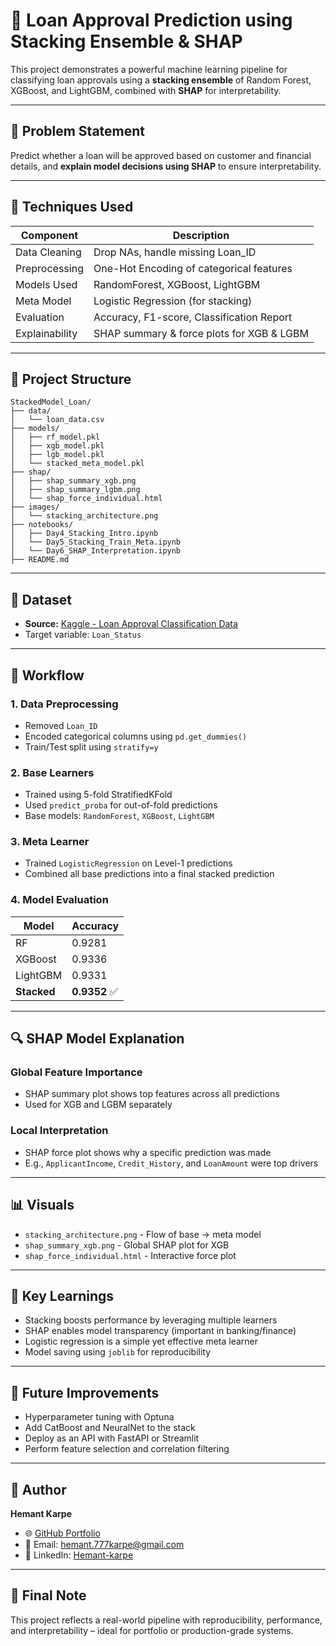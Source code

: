 # 🔗 Loan Approval Prediction using Stacking Ensemble & SHAP

This project demonstrates a powerful machine learning pipeline for classifying loan approvals using a **stacking ensemble** of Random Forest, XGBoost, and LightGBM, combined with **SHAP** for interpretability.

---

## 📌 Problem Statement

Predict whether a loan will be approved based on customer and financial details, and **explain model decisions using SHAP** to ensure interpretability.

---

## 🧠 Techniques Used

| Component       | Description                                      |
|----------------|--------------------------------------------------|
| Data Cleaning   | Drop NAs, handle missing Loan_ID                |
| Preprocessing   | One-Hot Encoding of categorical features        |
| Models Used     | RandomForest, XGBoost, LightGBM                 |
| Meta Model      | Logistic Regression (for stacking)              |
| Evaluation      | Accuracy, F1-score, Classification Report       |
| Explainability  | SHAP summary & force plots for XGB & LGBM       |

---

## 📁 Project Structure

```
StackedModel_Loan/
├── data/
│   └── loan_data.csv
├── models/
│   ├── rf_model.pkl
│   ├── xgb_model.pkl
│   ├── lgb_model.pkl
│   └── stacked_meta_model.pkl
├── shap/
│   ├── shap_summary_xgb.png
│   ├── shap_summary_lgbm.png
│   └── shap_force_individual.html
├── images/
│   └── stacking_architecture.png
├── notebooks/
│   ├── Day4_Stacking_Intro.ipynb
│   └── Day5_Stacking_Train_Meta.ipynb
│   └── Day6_SHAP_Interpretation.ipynb
├── README.md
```

---

## 🔗 Dataset

- **Source:** [Kaggle - Loan Approval Classification Data](https://www.kaggle.com/datasets/taweilo/loan-approval-classification-data?select=loan_data.csv)
- Target variable: `Loan_Status`

---

## 🔄 Workflow

### 1. Data Preprocessing
- Removed `Loan_ID`
- Encoded categorical columns using `pd.get_dummies()`
- Train/Test split using `stratify=y`

### 2. Base Learners
- Trained using 5-fold StratifiedKFold
- Used `predict_proba` for out-of-fold predictions
- Base models: `RandomForest`, `XGBoost`, `LightGBM`

### 3. Meta Learner
- Trained `LogisticRegression` on Level-1 predictions
- Combined all base predictions into a final stacked prediction

### 4. Model Evaluation

| Model     | Accuracy |
|-----------|----------|
| RF        | 0.9281    |
| XGBoost   | 0.9336    |
| LightGBM  | 0.9331    |
| **Stacked** | **0.9352** ✅ |

---

## 🔍 SHAP Model Explanation

### Global Feature Importance
- SHAP summary plot shows top features across all predictions
- Used for XGB and LGBM separately

### Local Interpretation
- SHAP force plot shows why a specific prediction was made
- E.g., `ApplicantIncome`, `Credit_History`, and `LoanAmount` were top drivers

---

## 📊 Visuals

- `stacking_architecture.png` - Flow of base → meta model
- `shap_summary_xgb.png` - Global SHAP plot for XGB
- `shap_force_individual.html` - Interactive force plot

---

## 🚀 Key Learnings

- Stacking boosts performance by leveraging multiple learners  
- SHAP enables model transparency (important in banking/finance)  
- Logistic regression is a simple yet effective meta learner  
- Model saving using `joblib` for reproducibility

---

## 🔮 Future Improvements

- Hyperparameter tuning with Optuna  
- Add CatBoost and NeuralNet to the stack  
- Deploy as an API with FastAPI or Streamlit  
- Perform feature selection and correlation filtering

---

## 🙌 Author

**Hemant Karpe**   
- 🌐 [GitHub Portfolio](https://github.com/Hemant-Karpe-777)
- 📧 Email: hemant.777karpe@gmail.com  
- 🔗 LinkedIn: [Hemant-karpe](https://www.linkedin.com/in/hemant-karpe)

---

## 🏁 Final Note

This project reflects a real-world pipeline with reproducibility, performance, and interpretability – ideal for portfolio or production-grade systems.
